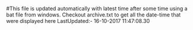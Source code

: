 #This file is updated automatically with latest time after some time using a bat file from windows. Checkout archive.txt to get all the date-time that were displayed here
LastUpdated:- 16-10-2017 11:47:08.30 
